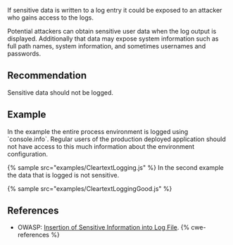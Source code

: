 If sensitive data is written to a log entry it could be exposed to an attacker who gains access to the logs.

Potential attackers can obtain sensitive user data when the log output is displayed. Additionally that data may expose system information such as full path names, system information, and sometimes usernames and passwords.


## Recommendation
Sensitive data should not be logged.


## Example
In the example the entire process environment is logged using \`console.info\`. Regular users of the production deployed application should not have access to this much information about the environment configuration.

{% sample src="examples/CleartextLogging.js" %}
In the second example the data that is logged is not sensitive.

{% sample src="examples/CleartextLoggingGood.js" %}

## References
* OWASP: [Insertion of Sensitive Information into Log File](https://owasp.org/Top10/A09_2021-Security_Logging_and_Monitoring_Failures/).
{% cwe-references %}

